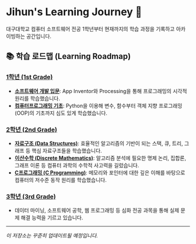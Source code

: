 # Jihun's Learning Journey 🚀

대구대학교 컴퓨터 소프트웨어 전공 1학년부터 현재까지의 학습 과정을 기록하고 아카이빙하는 공간입니다.

## 📚 학습 로드맵 (Learning Roadmap)

### [1학년 (1st Grade)](./1st-grade/)
- **[소프트웨어 개발 입문](./1st-grade/introduction-to-software-development/)**: App Inventor와 Processing을 통해 프로그래밍의 시각적 원리를 학습했습니다.
- **[컴퓨터프로그래밍 기초](./1st-grade/introduction-to-computer-programming/)**: Python을 이용해 변수, 함수부터 객체 지향 프로그래밍(OOP)의 기초까지 심도 있게 학습했습니다.

### [2학년 (2nd Grade)](./2nd-grade/)
- **[자료구조 (Data Structures)](./2nd-grade/data-structures/)**: 효율적인 알고리즘의 기반이 되는 스택, 큐, 트리, 그래프 등 핵심 자료구조들을 학습했습니다.
- **[이산수학 (Discrete Mathematics)](./2nd-grade/discrete-mathematics/)**: 알고리즘 분석에 필요한 명제 논리, 집합론, 그래프 이론 등 컴퓨터 과학의 수학적 사고력을 길렀습니다.
- **[C프로그래밍 (C Programming)](./2nd-grade/c-programming/)**: 메모리와 포인터에 대한 깊은 이해를 바탕으로 컴퓨터의 저수준 동작 원리를 학습했습니다.

### [3학년 (3rd Grade)](./3rd-grade/)
- 데이터 마이닝, 소프트웨어 공학, 웹 프로그래밍 등 심화 전공 과목을 통해 실제 문제 해결 능력을 기르고 있습니다.

---

*이 저장소는 꾸준히 업데이트될 예정입니다.*